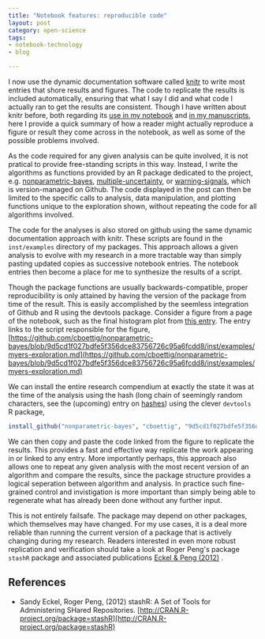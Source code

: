 ```yaml
---
title: "Notebook features: reproducible code"
layout: post
category: open-science
tags: 
- notebook-technology
- blog

---
```


I now use the dynamic documentation software called
[knitr](http://yihui.name/knitr) to write most entries that shore results
and figures. The code to replicate the results is included automatically,
ensuring that what I say I did and what code I actually ran to get the
results are consistent.  Though I have written about knitr before, both regarding
its [use in my notebook](http://carlboettiger.info/2012/03/21/knitr-github-and-a-new-phase-for-the-lab-notebook.html) and 
[in my manuscripts](http://carlboettiger.info/2012/04/07/writing-reproducibly-in-the-open-with-knitr.html),
here I provide a quick summary of how a reader might actually reproduce
a figure or result they come across in the notebook, as well as some of 
the possible problems involved.  



As the code required for any given analysis can be quite involved, it 
is not pratical to provide free-standing scripts in this way.  Instead,
I write the algorithms as functions provided by an R package dedicated 
to the project, e.g. [nonparametric-bayes](http://github.com/cboettig/nonparametric-bayes), [multiple-uncertainty](http://github.com/cboettig/multiple_uncertainty),
or [warning-signals](http://github.com/cboettig/earlywarning), which is version-managed on Github.  The code 
displayed in the post can then be limited to the specific calls to 
analysis, data manipulation, and plotting functions unique to the 
exploration shown, without repeating the code for all algorithms involved.

The code for the analyses is also stored on github using the same 
dynamic documentation approach with knitr.  These scripts are found
in the `inst/examples` directory of my packages.  This approach allows
a given analysis to evolve with my research in a more tractable way than
simply pasting updated copies as successive notebook entries.  The
notebook entries then become a place for me to synthesize the results
of a script.  


Though the package functions are usually backwards-compatible, proper 
reproducibility is only attained by having the version of the package 
from time of the result.  This is easily accomplished by the seemless
integration of Github and R using the devtools package. Consider a figure
from a page of the notebook, such as the final histogram plot from [this entry](http://www.carlboettiger.info/2012/12/20/results-comparing-gp-to-parametric.html).  The entry links to the script responsible for the figure,
[https://github.com/cboettig/nonparametric-bayes/blob/9d5cd1f027bdfe5f356dce83756726c95a6fcdd8/inst/examples/myers-exploration.md](https://github.com/cboettig/nonparametric-bayes/blob/9d5cd1f027bdfe5f356dce83756726c95a6fcdd8/inst/examples/myers-exploration.md)

We can install the entire research compendium at exactly the state it was at 
the time of the analysis using the hash (long chain of seemingly random characters, 
see the (upcoming) entry on [hashes]()) using the clever `devtools` R package,

```r
install_github("nonparametric-bayes", "cboettig", "9d5cd1f027bdfe5f356dce83756726c95a6fcdd8") 
```

We can then copy and paste the code linked from the figure to replicate
the results.  This provides a fast and effective way replicate the
work appearing in or linked to any entry.  More importantly perhaps,
this approach also allows one to repeat any given analysis with the most
recent version of an algorithm and compare the results, since the package
structure provides a logical seperation between algorithm and analysis.
In practice such fine-grained control and invistigation is more important
than simply being able to regenerate what has already been done without
any further input.


This is not entirely failsafe. The package may depend on
other packages, which themselves may have changed.  For my use cases, it
is a deal more reliable than running the current version of a package
that is actively changing during my research.  Readers interested
in even more robust replication and verification should take a look
at Roger Peng's package `stashR` package and associated publications
<span class="showtooltip" data-html="true" title="<p>Eckel S and Peng RD (2012). stashR: A Set of Tools for Administering SHared Repositories. R package version 0.3-5."><a href="http://CRAN.R-project.org/package=stashR">Eckel & Peng (2012)</a></span> .


## References


- Sandy Eckel, Roger Peng,   (2012) stashR: A Set of Tools for Administering SHared Repositories.  [http://CRAN.R-project.org/package=stashR](http://CRAN.R-project.org/package=stashR)


